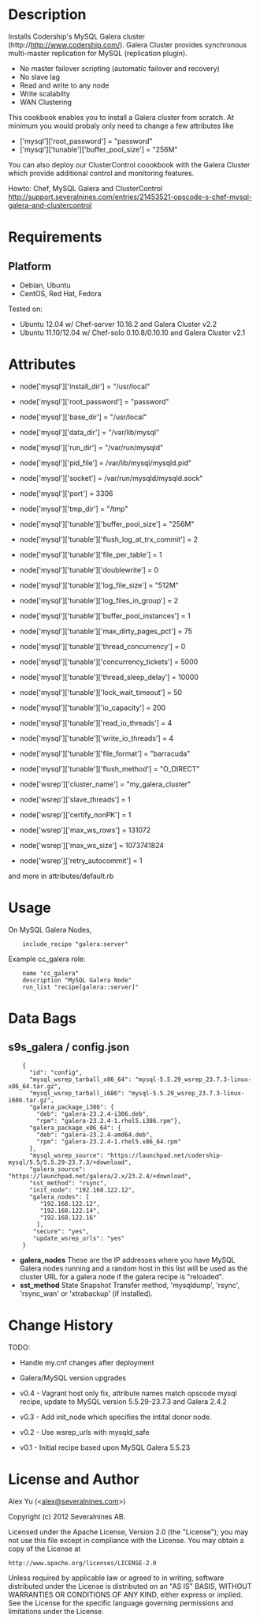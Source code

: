 Description
===========
Installs Codership's MySQL Galera cluster (http://http://www.codership.com/).
Galera Cluster provides synchronous multi-master replication for MySQL (replication plugin).

* No master failover scripting (automatic failover and recovery)
* No slave lag
* Read and write to any node
* Write scalabilty
* WAN Clustering

This cookbook enables you to install a Galera cluster from scratch. At minimum you would probaly only need to change a few attributes like

* ['mysql']['root_password'] = "password"
* ['mysql']['tunable']['buffer_pool_size'] = "256M"

You can also deploy our ClusterControl coookbook with the Galera Cluster which provide additional control and monitoring features.

Howto: Chef, MySQL Galera and ClusterControl
http://support.severalnines.com/entries/21453521-opscode-s-chef-mysql-galera-and-clustercontrol

Requirements
============

Platform
--------
* Debian, Ubuntu
* CentOS, Red Hat, Fedora

Tested on:

* Ubuntu 12.04 w/ Chef-server 10.16.2 and Galera Cluster v2.2
* Ubuntu 11.10/12.04 w/ Chef-solo 0.10.8/0.10.10 and Galera Cluster v2.1

Attributes
==========

* node['mysql']['install_dir'] = "/usr/local"
* node['mysql']['root_password'] = "password"

* node['mysql']['base_dir'] = "/usr/local"
* node['mysql']['data_dir'] = "/var/lib/mysql"
* node['mysql']['run_dir']  = "/var/run/mysqld"
* node['mysql']['pid_file'] = /var/lib/mysql/mysqld.pid"
* node['mysql']['socket']  = /var/run/mysqld/mysqld.sock"
* node['mysql']['port']    = 3306
* node['mysql']['tmp_dir']  = "/tmp"

* node['mysql']['tunable']['buffer_pool_size'] = "256M"
* node['mysql']['tunable']['flush_log_at_trx_commit'] = 2
* node['mysql']['tunable']['file_per_table'] = 1
* node['mysql']['tunable']['doublewrite'] = 0
* node['mysql']['tunable']['log_file_size'] = "512M"
* node['mysql']['tunable']['log_files_in_group'] = 2
* node['mysql']['tunable']['buffer_pool_instances'] = 1
* node['mysql']['tunable']['max_dirty_pages_pct'] = 75
* node['mysql']['tunable']['thread_concurrency'] = 0
* node['mysql']['tunable']['concurrency_tickets'] = 5000
* node['mysql']['tunable']['thread_sleep_delay'] = 10000
* node['mysql']['tunable']['lock_wait_timeout'] = 50
* node['mysql']['tunable']['io_capacity'] = 200
* node['mysql']['tunable']['read_io_threads'] = 4
* node['mysql']['tunable']['write_io_threads'] = 4

* node['mysql']['tunable']['file_format'] = "barracuda"
* node['mysql']['tunable']['flush_method'] = "O_DIRECT"

* node['wsrep']['cluster_name'] = "my_galera_cluster"
* node['wsrep']['slave_threads'] = 1
* node['wsrep']['certify_nonPK'] = 1
* node['wsrep']['max_ws_rows'] = 131072
* node['wsrep']['max_ws_size'] = 1073741824
* node['wsrep']['retry_autocommit'] = 1

and more in attributes/default.rb

Usage
=====

On MySQL Galera Nodes,

		include_recipe "galera:server"

Example cc_galera role:

		name "cc_galera"
		description "MySQL Galera Node"
		run_list "recipe[galera::server]"

Data Bags
=========

s9s_galera / config.json
-------------------------
		{
		  "id": "config",
		  "mysql_wsrep_tarball_x86_64": "mysql-5.5.29_wsrep_23.7.3-linux-x86_64.tar.gz",
		  "mysql_wsrep_tarball_i686": "mysql-5.5.29_wsrep_23.7.3-linux-i686.tar.gz",
		  "galera_package_i386": {
		  	"deb": "galera-23.2.4-i386.deb",
		  	"rpm": "galera-23.2.4-1.rhel5.i386.rpm"},
		  "galera_package_x86_64": {
		  	"deb": "galera-23.2.4-amd64.deb",
		  	"rpm": "galera-23.2.4-1.rhel5.x86_64.rpm"
		  },
		  "mysql_wsrep_source": "https://launchpad.net/codership-mysql/5.5/5.5.29-23.7.3/+download",
		  "galera_source": "https://launchpad.net/galera/2.x/23.2.4/+download",
		  "sst_method": "rsync",
		  "init_node": "192.168.122.12",
		  "galera_nodes": [
		     "192.168.122.12",
		     "192.168.122.14",
		     "192.168.122.16"
		    ],
		   "secure": "yes",
		   "update_wsrep_urls": "yes"
		}

* **galera_nodes**
These are the IP addresses where you have MySQL Galera nodes running and a random host in this list will be used as the cluster URL for a galera node if the galera recipe is "reloaded".
* **sst_method**
State Snapshot Transfer method, 'mysqldump', 'rsync', 'rsync_wan' or 'xtrabackup' (if installed).

Change History
===============

TODO: 
* Handle my.cnf changes after deployment
* Galera/MySQL version upgrades

* v0.4 - Vagrant host only fix, attribute names match opscode mysql recipe, update to MySQL version 5.5.29-23.7.3 and Galera 2.4.2
* v0.3 - Add init_node which specifies the intital donor node.
* v0.2 - Use wsrep_urls with mysqld_safe
* v0.1 - Initial recipe based upon MySQL Galera 5.5.23

License and Author
==================

Alex Yu (&lt;alex@severalnines.com&gt;)

Copyright (c) 2012 Severalnines AB.

Licensed under the Apache License, Version 2.0 (the "License");
you may not use this file except in compliance with the License.
You may obtain a copy of the License at

    http://www.apache.org/licenses/LICENSE-2.0

Unless required by applicable law or agreed to in writing, software
distributed under the License is distributed on an "AS IS" BASIS,
WITHOUT WARRANTIES OR CONDITIONS OF ANY KIND, either express or implied.
See the License for the specific language governing permissions and
limitations under the License.
